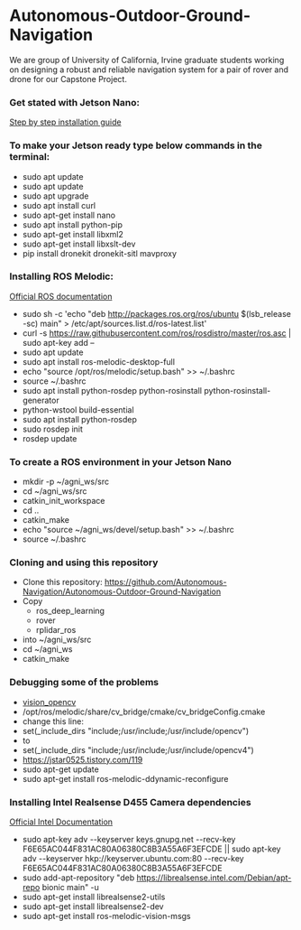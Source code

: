 # Autonomous-Outdoor-Ground-Navigation
We are group of University of California, Irvine graduate students working on designing a robust and reliable navigation system for a pair of rover and drone for our Capstone Project.

### Get stated with Jetson Nano: 
[Step by step installation guide](https://developer.nvidia.com/embedded/learn/get-started-jetson-nano-devkit)

### To make your Jetson ready type below commands in the terminal:
* sudo apt update
* sudo apt update
* sudo apt upgrade
* sudo apt install curl
* sudo apt-get install nano
* sudo apt install python-pip
* sudo apt-get install libxml2
* sudo apt-get install libxslt-dev
* pip install dronekit dronekit-sitl mavproxy

### Installing ROS Melodic:
[Official ROS documentation](http://wiki.ros.org/melodic/Installation/Ubuntu)
* sudo sh -c 'echo "deb http://packages.ros.org/ros/ubuntu $(lsb_release -sc) main" > /etc/apt/sources.list.d/ros-latest.list'
* curl -s https://raw.githubusercontent.com/ros/rosdistro/master/ros.asc | sudo apt-key add –
* sudo apt update
* sudo apt install ros-melodic-desktop-full
* echo "source /opt/ros/melodic/setup.bash" >> ~/.bashrc
* source ~/.bashrc
* sudo apt install python-rosdep python-rosinstall python-rosinstall-generator
* python-wstool build-essential
* sudo apt install python-rosdep
* sudo rosdep init
* rosdep update

### To create a ROS environment in your Jetson Nano
* mkdir -p ~/agni_ws/src
* cd ~/agni_ws/src
* catkin_init_workspace
* cd ..
* catkin_make
* echo "source ~/agni_ws/devel/setup.bash" >> ~/.bashrc
* source ~/.bashrc

### Cloning and using this repository
* Clone this repository: https://github.com/Autonomous-Navigation/Autonomous-Outdoor-Ground-Navigation
* Copy 
    * ros_deep_learning
    * rover
    * rplidar_ros
* into ~/agni_ws/src
* cd ~/agni_ws
* catkin_make


### Debugging some of the problems
* [vision_opencv](https://github.com/ros-perception/vision_opencv/issues/345)
* /opt/ros/melodic/share/cv_bridge/cmake/cv_bridgeConfig.cmake 
* change this line:
* set(_include_dirs "include;/usr/include;/usr/include/opencv") 
* to
* set(_include_dirs "include;/usr/include;/usr/include/opencv4")
* https://jstar0525.tistory.com/119
* sudo apt-get update
* sudo apt-get install ros-melodic-ddynamic-reconfigure


### Installing Intel Realsense D455 Camera dependencies
[Official Intel Documentation](https://dev.intelrealsense.com/docs/nvidia-jetson-tx2-installation?_ga=2.116855366.1736326955.1684966278-1232809164.1684966278)

* sudo apt-key adv --keyserver keys.gnupg.net --recv-key F6E65AC044F831AC80A06380C8B3A55A6F3EFCDE || sudo apt-key adv --keyserver hkp://keyserver.ubuntu.com:80 --recv-key F6E65AC044F831AC80A06380C8B3A55A6F3EFCDE
* sudo add-apt-repository "deb https://librealsense.intel.com/Debian/apt-repo bionic main" -u
* sudo apt-get install librealsense2-utils
* sudo apt-get install librealsense2-dev
* sudo apt-get install ros-melodic-vision-msgs